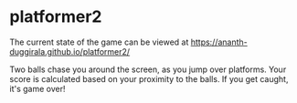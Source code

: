 # platformer2
The current state of the game can be viewed at https://ananth-duggirala.github.io/platformer2/

Two balls chase you around the screen, as you jump over platforms. Your score is calculated based on your proximity to the balls. If you get caught, it's game over!
